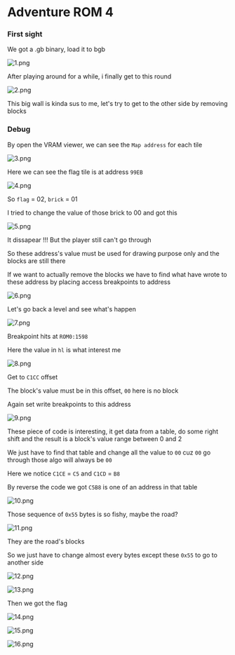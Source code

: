 # Adventure ROM 4

### First sight

We got a .gb binary, load it to bgb

![1.png](1.png)

After playing around for a while, i finally get to this round

![2.png](2.png)

This big wall is kinda sus to me, let's try to get to the other side by removing blocks

### Debug

By open the VRAM viewer, we can see the `Map address` for each tile

![3.png](3.png)

Here we can see the flag tile is at address `99EB`

![4.png](4.png)

So `flag` = 02, `brick` = 01

I tried to change the value of those brick to 00 and got this

![5.png](5.png)

It dissapear !!! But the player still can't go through

So these address's value must be used for drawing purpose only and the blocks are still there

If we want to actually remove the blocks we have to find what have wrote to these address by placing access breakpoints to address

![6.png](6.png)

Let's go back a level and see what's happen

![7.png](7.png)

Breakpoint hits at `ROM0:1598`

Here the value in `hl` is what interest me

![8.png](8.png)

Get to `C1CC` offset

The block's value must be in this offset, `00` here is no block

Again set write breakpoints to this address

![9.png](9.png)

These piece of code is interesting, it get data from a table, do some right shift and the result is a block's value range between 0 and 2

We just have to find that table and change all the value to `00` cuz `00` go through those algo will always be `00`

Here we notice `C1CE` = `C5` and `C1CD` = `B8`

By reverse the code we got `C5B8` is one of an address in that table

![10.png](10.png)

Those sequence of `0x55` bytes is so fishy, maybe the road?

![11.png](11.png)

They are the road's blocks

So we just have to change almost every bytes except these `0x55` to go to another side

![12.png](12.png)

![13.png](13.png)

Then we got the flag

![14.png](14.png)

![15.png](15.png)

![16.png](16.png)

